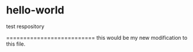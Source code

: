 # hello-world
test respository

==========================
this would be my new modification to this file.
